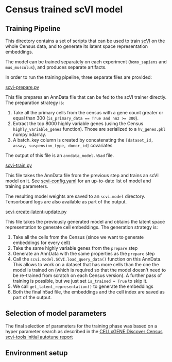 # Census trained scVI model

## Training Pipeline

This directory contains a set of scripts that can be used to train [scVI](https://docs.scvi-tools.org/en/stable/api/reference/scvi.model.SCVI.html) on the whole Census data, and to generate its latent space representation embeddings.

The model can be trained separately on each experiment (`homo_sapiens` and `mus_musculus`), and produces separate artifacts.

In order to run the training pipeline, three separate files are provided:

[scvi-prepare.py](scvi-prepare.py)

This file prepares an AnnData file that can be fed to the scVI trainer directly. The preparation strategy is:

1. Take all the primary cells from the census with a gene count greater or equal than 300 (`is_primary_data == True and nnz >= 300`).
1. Extract the top 8000 highly variable genes (using the Census `highly_variable_genes` function). Those are serialized to a `hv_genes.pkl` numpy.ndarray.
1. A batch_key column is created by concatenating the `[dataset_id, assay, suspension_type, donor_id]` covariates

The output of this file is an `anndata_model.h5ad` file.

[scvi-train.py](scvi-train.py)

This file takes the AnnData file from the previous step and trains an scVI model on it. See [scvi-config.yaml](scvi.config.yaml) for an up-to-date list of model and training parameters.

The resulting model weights are saved to an `scvi.model` directory. Tensorboard logs are also available as part of the output.

[scvi-create-latent-update.py](scvi-create-latent-update.py)

This file takes the previously generated model and obtains the latent space representation to generate cell embeddings. The generation strategy is:

1. Take all the cells from the Census (since we want to generate embeddings for every cell)
1. Take the same highly variable genes from the `prepare` step
1. Generate an AnnData with the same properties as the `prepare` step
1. Call the `scvi.model.SCVI.load_query_data()` function on this AnnData. This allows to work on a dataset that has more cells than the one the model is trained on (which is required so that the model doesn't need to be re-trained from scratch on each Census version). A further pass of training is possible, but we just set `is_trained = True` to skip it.
1. We call `get_latent_representation()` to generate the embeddings
1. Both the final h5ad file, the embeddings and the cell index are saved as part of the output.
## Selection of model parameters

The final selection of parameters for the training phase was based on a hyper parameter search as described in the [CELLxGENE Discover Census scvi-tools initial autotune report](https://github.com/YosefLab/census-scvi/blob/main/experiments/autotune/notebooks/2023_09_autotune_report.ipynb)
## Environment setup
